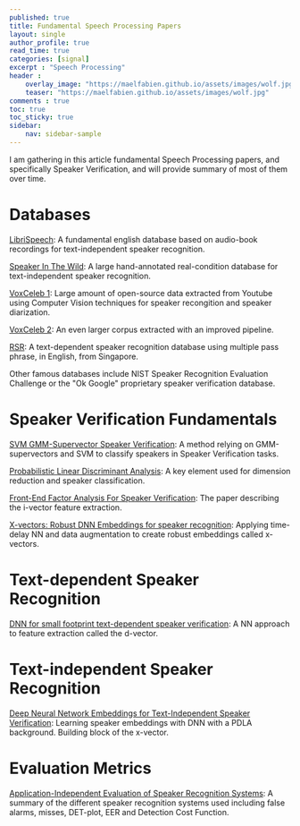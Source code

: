 ```yaml
---
published: true
title: Fundamental Speech Processing Papers
layout: single
author_profile: true
read_time: true
categories: [signal]
excerpt : "Speech Processing"
header :
    overlay_image: "https://maelfabien.github.io/assets/images/wolf.jpg"
    teaser: "https://maelfabien.github.io/assets/images/wolf.jpg"
comments : true
toc: true
toc_sticky: true
sidebar:
    nav: sidebar-sample
---
```


I am gathering in this article fundamental Speech Processing papers, and specifically Speaker Verification, and will provide summary of most of them over time.

# Databases

[LibriSpeech](https://maelfabien.github.io/assets/litterature/databases/librispeech.pdf): A fundamental english database based on audio-book recordings for text-independent speaker recognition.

[Speaker In The Wild](https://maelfabien.github.io/assets/litterature/databases/SITW.pdf): A large hand-annotated real-condition database for text-independent speaker recognition.

[VoxCeleb 1](https://maelfabien.github.io/assets/litterature/databases/voxceleb_1.pdf): Large amount of open-source data extracted from Youtube using Computer Vision techniques for speaker recongition and speaker diarization.

[VoxCeleb 2](https://maelfabien.github.io/assets/litterature/databases/voxceleb_2.pdf): An even larger corpus extracted with an improved pipeline.

[RSR](https://maelfabien.github.io/assets/litterature/databases/RSR.pdf): A text-dependent speaker recognition database using multiple pass phrase, in English, from Singapore.

Other famous databases include NIST Speaker Recognition Evaluation Challenge or the "Ok Google" proprietary speaker verification database.

# Speaker Verification Fundamentals

[SVM GMM-Supervector Speaker Verification](http://citeseerx.ist.psu.edu/viewdoc/download?doi=10.1.1.87.604&rep=rep1&type=pdf): A method relying on GMM-supervectors and SVM to classify speakers in Speaker Verification tasks.

[Probabilistic Linear Discriminant Analysis](https://maelfabien.github.io/assets/litterature/maths/PLDA.pdf): A key element used for dimension reduction and speaker classification.

[Front-End Factor Analysis For Speaker Verification](https://maelfabien.github.io/assets/litterature/representation/i-vector.pdf): The paper describing the i-vector feature extraction.

[X-vectors: Robust DNN Embeddings for speaker recognition](https://maelfabien.github.io/assets/litterature/representation/x_vector.pdf): Applying time-delay NN and data augmentation to create robust embeddings called x-vectors.

# Text-dependent Speaker Recognition

[DNN for small footprint text-dependent speaker verification](https://maelfabien.github.io/assets/litterature/representation/d-vector.pdf): A NN approach to feature extraction called the d-vector.

# Text-independent Speaker Recognition

[Deep Neural Network Embeddings for Text-Independent Speaker Verification](https://maelfabien.github.io/assets/litterature/representation/xvector.pdf): Learning speaker embeddings with DNN with a PDLA background. Building block of the x-vector.

# Evaluation Metrics

[Application-Independent Evaluation of Speaker Recognition Systems](https://maelfabien.github.io/assets/litterature/databases/metrics.pdf): A summary of the different speaker recognition systems used including false alarms, misses, DET-plot, EER and Detection Cost Function.

